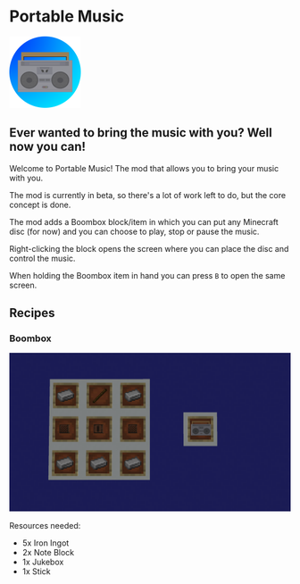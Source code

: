 # Portable Music
<img src="resources/PortableMusic.png" alt="drawing" width="128"/>

## Ever wanted to bring the music with you? Well now you can!


Welcome to Portable Music! The mod that allows you to bring your music with you.

The mod is currently in beta, so there's a lot of work left to do, but the core concept is done.



The mod adds a Boombox block/item in which you can put any Minecraft disc (for now) and you can choose to play, stop or pause the music.

Right-clicking the block opens the screen where you can place the disc and control the music.

When holding the Boombox item in hand you can press `B` to open the same screen.


## Recipes

### Boombox

<img src="resources/boombox-recipe.png" alt="drawing"/>

Resources needed:
 - 5x Iron Ingot
 - 2x Note Block
 - 1x Jukebox
 - 1x Stick
